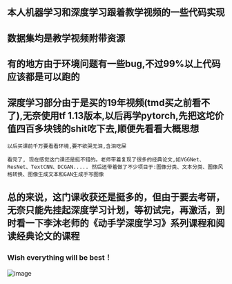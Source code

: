## 本人机器学习和深度学习跟着教学视频的一些代码实现
## 数据集均是教学视频附带资源
## 有的地方由于环境问题有一些bug,不过99%以上代码应该都是可以跑的
## 深度学习部分由于是买的19年视频(tmd买之前看不了),无奈使用tf 1.13版本,以后再学pytorch,先把这坨价值四百多块钱的shit吃下去,顺便先看看大概思想

````
以后买课前千万要看看环境,要不欲哭无泪,含泪吃屎
````
`
看完了, 现在感觉这门课还是挺不错的。老师带着复现了很多的经典论文,如VGGNet、ResNet、TextCNN、DCGAN.....
然后还带着做了不少项目于:图像分类、文本分类、图像风格转换、图像生成文本和GAN生成手写图像
`
## 总的来说，这门课收获还是挺多的，但由于要去考研，无奈只能先挂起深度学习计划，等初试完，再激活，到时看一下李沐老师的《动手学深度学习》系列课程和阅读经典论文的课程

### Wish everything will be best！

![image](https://user-images.githubusercontent.com/55921960/140528375-bab058b4-26f8-49e4-aee4-956b41414bdb.png)


